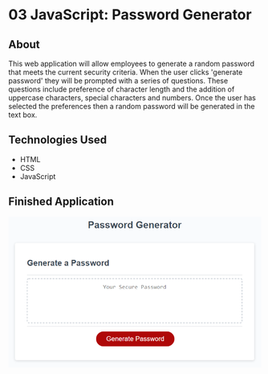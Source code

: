 # 03 JavaScript: Password Generator

## About

This web application will allow employees to generate a random password that meets the current security criteria. When the user clicks 'generate password' they will be prompted with a series of questions. These questions include preference of character length and the addition of uppercase characters, special characters and numbers. Once the user has selected the preferences then a random password will be generated in the text box.

## Technologies Used

- HTML
- CSS
- JavaScript

## Finished Application

![The Password Generator application displays a red button to "Generate Password".](./Assets/03-javascript-homework-demo.png)
